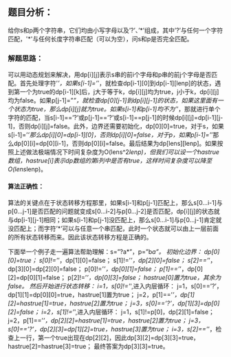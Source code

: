 ## 题目分析：
给你s和p两个字符串，它们均由小写字母以及’?’、’\*’组成，其中’?’与任何一个字符匹配，'\*'与任何长度字符串匹配（可以为空），问s和p是否完全匹配。

### 解题思路：
可以用动态规划来解决，用dp[i][j]表示s串的前i个字母和p串的前j个字母是否匹配。首先处理字符’*’，如果s[i-1]=’*’，就检查dp[i-1][0]到dp[i-1][lenp]的状态，遇到第一个为true的dp[i-1][k]后，j大于等于k，dp[i][j]均为true，j小于k，dp[i][j]均为false。如果p[j-1]=”*”，就检查dp[0][j-1]到dp[i][j-1]的状态，如果这里面有一个状态为true，那么dp[i][j]就为true。如果s[i-1]和p[i-1]均不为’*’，那就进行单个字符的匹配，当s[i-1]==’?’或p[j-1]==’?’或s[i-1]==p[j-1]的时候dp[i][j]=dp[i-1][j-1]，否则dp[i][j]=false。此外，边界还需要初始化，dp[0][0]=true，对于s，如果s[i-1]=’*’那么dp[i][0]=dp[i-1][0]，否则dp[i][0]=false，对于p，如果p[i-1]=’*’那么dp[0][i]=dp[0][i-1]，否则dp[0][i]=false。最后结果为dp[lens][lenp]。如果按照上述做法极端情况下时间复杂度为O(lens^2*lenp)，但我们可以设一个hastrue数组，hastrue[i]表示dp数组的第i列中是否有true，这样时间复杂度可以降至O(lens*lenp)。

#### 算法正确性：
算法的关键点在于状态转移方程那里，如果s[i-1]和p[j-1]匹配上，那么s[0…i-1]与p[0…j-1]是否匹配的问题就变成s[0…i-2]与p[0…j-2]是否匹配，dp[i][j]的状态就与dp[i-1][j-1]相同；如果s[i-1]和p[j-1]没匹配上，那么s[0…i-1]与p[0…j-1]肯定就没匹配上；而字符’*’可以与任意一个串匹配，此时一个状态就可以由上一层前面的所有状态转移而来。因此该状态转移方程是正确的。

下面举一个例子走一遍算法帮助理解：s=”?a*”，p=”b*a”。
初始化边界：
dp[0][0]=true；
s[0]!=’*’，dp[1][0]=false；
s[1]!=’*’，dp[2][0]=false；
s[2]==’*’，dp[3][0]=dp[2][0]=false；
p[0]!=’*’，dp[0][1]=false；
p[1]==’*’，dp[0][2]=dp[0][1]=false；
p[2]!=’*’，dp[0][3]=false；
hastrue[0]置为true，其余为false。
然后开始进行状态转移：
i=1，s[0]!='*',进入内层循环：
j=1，s[0]==’?’，dp[1][1]=dp[0][0]=true，hastrue[1]置为true；
j=2，p[1]==’*’，dp[1][2]=hastrue[1]=true，hastrue[2]置为true；
j=3，s[0]==’?’，dp[1][3]=dp[0][2]=false；
i=2，s[1]!='*',进入内层循环：
j=1，s[1]!=p[0]，dp[2][1]=false；
j=2，p[1]==’*’，dp[2][2]=hastrue[1]=true，hastrue[2]置为true；
j=3，s[0]==’?’，dp[2][3]=dp[1][2]=true，hastrue[3]置为true；
i=3，s[2]==’*’，检查上一行，第一个true出现在dp[2][2]，因此dp[3][2]=dp[3][3]=true，hastrue[2]=hastrue[3]=true；
最终答案为dp[3][3]=true。
